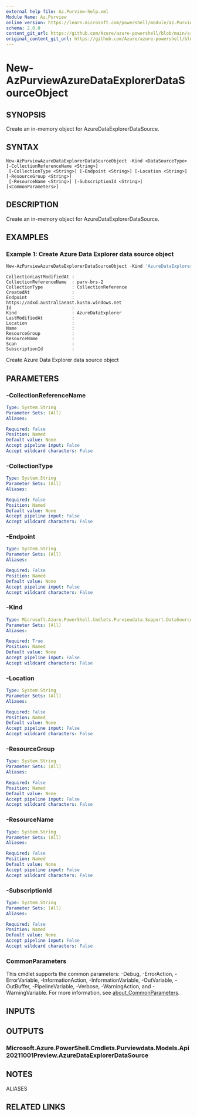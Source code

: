 ```yaml
---
external help file: Az.Purview-help.xml
Module Name: Az.Purview
online version: https://learn.microsoft.com/powershell/module/az.Purview/new-AzPurviewAzureDataExplorerDataSourceObject
schema: 2.0.0
content_git_url: https://github.com/Azure/azure-powershell/blob/main/src/Purview/Purview/help/New-AzPurviewAzureDataExplorerDataSourceObject.md
original_content_git_url: https://github.com/Azure/azure-powershell/blob/main/src/Purview/Purview/help/New-AzPurviewAzureDataExplorerDataSourceObject.md
---
```


# New-AzPurviewAzureDataExplorerDataSourceObject

## SYNOPSIS
Create an in-memory object for AzureDataExplorerDataSource.

## SYNTAX

```
New-AzPurviewAzureDataExplorerDataSourceObject -Kind <DataSourceType> [-CollectionReferenceName <String>]
 [-CollectionType <String>] [-Endpoint <String>] [-Location <String>] [-ResourceGroup <String>]
 [-ResourceName <String>] [-SubscriptionId <String>] [<CommonParameters>]
```

## DESCRIPTION
Create an in-memory object for AzureDataExplorerDataSource.

## EXAMPLES

### Example 1: Create Azure Data Explorer data source object
```powershell
New-AzPurviewAzureDataExplorerDataSourceObject -Kind 'AzureDataExplorer' -CollectionReferenceName 'parv-brs-2' -CollectionType 'CollectionReference' -Endpoint 'https://adxd.australiaeast.kusto.windows.net'
```

```output
CollectionLastModifiedAt :
CollectionReferenceName  : parv-brs-2
CollectionType           : CollectionReference
CreatedAt                :
Endpoint                 : https://adxd.australiaeast.kusto.windows.net
Id                       :
Kind                     : AzureDataExplorer
LastModifiedAt           :
Location                 :
Name                     :
ResourceGroup            :
ResourceName             :
Scan                     :
SubscriptionId           :
```

Create Azure Data Explorer data source object

## PARAMETERS

### -CollectionReferenceName

```yaml
Type: System.String
Parameter Sets: (All)
Aliases:

Required: False
Position: Named
Default value: None
Accept pipeline input: False
Accept wildcard characters: False
```

### -CollectionType

```yaml
Type: System.String
Parameter Sets: (All)
Aliases:

Required: False
Position: Named
Default value: None
Accept pipeline input: False
Accept wildcard characters: False
```

### -Endpoint

```yaml
Type: System.String
Parameter Sets: (All)
Aliases:

Required: False
Position: Named
Default value: None
Accept pipeline input: False
Accept wildcard characters: False
```

### -Kind

```yaml
Type: Microsoft.Azure.PowerShell.Cmdlets.Purviewdata.Support.DataSourceType
Parameter Sets: (All)
Aliases:

Required: True
Position: Named
Default value: None
Accept pipeline input: False
Accept wildcard characters: False
```

### -Location

```yaml
Type: System.String
Parameter Sets: (All)
Aliases:

Required: False
Position: Named
Default value: None
Accept pipeline input: False
Accept wildcard characters: False
```

### -ResourceGroup

```yaml
Type: System.String
Parameter Sets: (All)
Aliases:

Required: False
Position: Named
Default value: None
Accept pipeline input: False
Accept wildcard characters: False
```

### -ResourceName

```yaml
Type: System.String
Parameter Sets: (All)
Aliases:

Required: False
Position: Named
Default value: None
Accept pipeline input: False
Accept wildcard characters: False
```

### -SubscriptionId

```yaml
Type: System.String
Parameter Sets: (All)
Aliases:

Required: False
Position: Named
Default value: None
Accept pipeline input: False
Accept wildcard characters: False
```

### CommonParameters
This cmdlet supports the common parameters: -Debug, -ErrorAction, -ErrorVariable, -InformationAction, -InformationVariable, -OutVariable, -OutBuffer, -PipelineVariable, -Verbose, -WarningAction, and -WarningVariable. For more information, see [about_CommonParameters](http://go.microsoft.com/fwlink/?LinkID=113216).

## INPUTS

## OUTPUTS

### Microsoft.Azure.PowerShell.Cmdlets.Purviewdata.Models.Api20211001Preview.AzureDataExplorerDataSource

## NOTES

ALIASES

## RELATED LINKS
